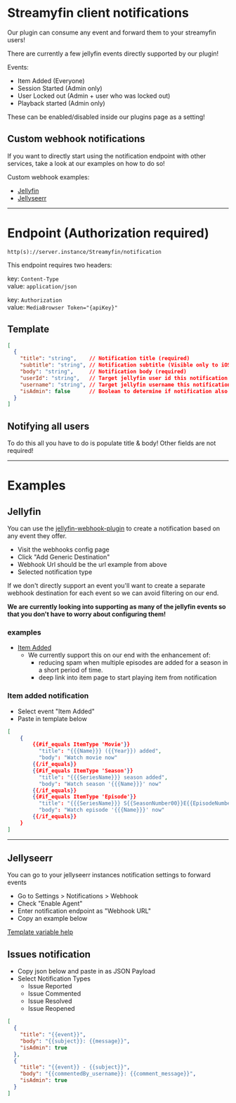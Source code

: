 # Streamyfin client notifications

Our plugin can consume any event and forward them to your streamyfin users!

There are currently a few jellyfin events directly supported by our plugin!

Events:
- Item Added (Everyone)
- Session Started (Admin only)
- User Locked out (Admin + user who was locked out)
- Playback started (Admin only)

These can be enabled/disabled inside our plugins page as a setting!


## Custom webhook notifications
If you want to directly start using the notification endpoint with other services, take a look at our examples on how to do so!

Custom webhook examples:
- [Jellyfin](#Jellyfin)
- [Jellyseerr](#Jellyseerr)

---

# Endpoint (Authorization required)

`http(s)://server.instance/Streamyfin/notification`

This endpoint requires two headers:

key: `Content-Type`<br>
value: `application/json`

key: `Authorization`<br>
value: `MediaBrowser Token="{apiKey}"`

## Template
```json
[
  {
    "title": "string",    // Notification title (required)
    "subtitle": "string", // Notification subtitle (Visible only to iOS users)
    "body": "string",     // Notification body (required)
    "userId": "string",   // Target jellyfin user id this notification is for
    "username": "string", // Target jellyfin username this notification is for
    "isAdmin": false      // Boolean to determine if notification also targets admins.
  }
]
```

## Notifying all users
To do this all you have to do is populate title & body! Other fields are not required!

---

# Examples

## Jellyfin
You can use the [jellyfin-webhook-plugin](https://github.com/jellyfin/jellyfin-plugin-webhook) to create a notification based on any event they offer.

- Visit the webhooks config page
- Click "Add Generic Destination"
- Webhook Url should be the url example from above
- Selected notification type

If we don't directly support an event you'll want to create a separate webhook destination for each event so we can avoid filtering on our end.

**We are currently looking into supporting as many of the jellyfin events so that you don't have to worry about configuring them!**

### examples

- [Item Added](#item-added-notification) 
  - We currently support this on our end with the enhancement of:
    - reducing spam when multiple episodes are added for a season in a short period of time.
    - deep link into item page to start playing item from notification


### Item added notification
- Select event "Item Added"
- Paste in template below

```json
[
    {
        {{#if_equals ItemType 'Movie'}}
          "title": "{{{Name}}} ({{Year}}) added",
          "body": "Watch movie now"
        {{/if_equals}}
        {{#if_equals ItemType 'Season'}}
          "title": "{{{SeriesName}}} season added",
          "body": "Watch season '{{{Name}}}' now"
        {{/if_equals}}
        {{#if_equals ItemType 'Episode'}}
          "title": "{{{SeriesName}}} S{{SeasonNumber00}}E{{EpisodeNumber00}} added",
          "body": "Watch episode '{{{Name}}}' now"
        {{/if_equals}}
    }
]
```

---

## Jellyseerr

You can go to your jellyseerr instances notification settings to forward events

- Go to Settings > Notifications > Webhook
- Check "Enable Agent"
- Enter notification endpoint as "Webhook URL"
- Copy an example below

[Template variable help](https://docs.overseerr.dev/using-overseerr/notifications/webhooks#template-variables)


## Issues notification 

- Copy json below and paste in as JSON Payload
- Select Notification Types 
  - Issue Reported
  - Issue Commented
  - Issue Resolved
  - Issue Reopened

```json
[
  {
    "title": "{{event}}",
    "body": "{{subject}}: {{message}}",
    "isAdmin": true
  },
  {
    "title": "{{event}} - {{subject}}",
    "body": "{{commentedBy_username}}: {{comment_message}}",
    "isAdmin": true
  }
]
```

